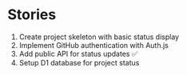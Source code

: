 # Stories
1. Create project skeleton with basic status display
2. Implement GitHub authentication with Auth.js
3. Add public API for status updates ✅
4. Setup D1 database for project status